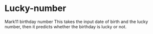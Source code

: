 # Lucky-number
Mark11 birthday number 
This takes the input date of birth and the lucky number, then it predicts whether the birthday is lucky or not.
